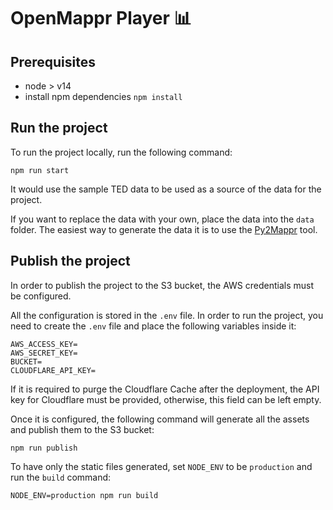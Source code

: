 # OpenMappr Player 📊
## Prerequisites
- node > v14
- install npm dependencies `npm install`

## Run the project

To run the project locally, run the following command:

```npm run start```

It would use the sample TED data to be used as a source of the data for the project.

If you want to replace the data with your own, place the data into the `data` folder. The easiest way to generate the data it is to use the [Py2Mappr](https://github.com/vibrant-data-labs/py2mappr) tool.

## Publish the project

In order to publish the project to the S3 bucket, the AWS credentials must be configured.

All the configuration is stored in the `.env` file. In order to run the project, you need to create the `.env` file and place the following variables inside it:

```
AWS_ACCESS_KEY=
AWS_SECRET_KEY=
BUCKET=
CLOUDFLARE_API_KEY=
```

If it is required to purge the Cloudflare Cache after the deployment, the API key for Cloudflare must be provided, otherwise, this field can be left empty.

Once it is configured, the following command will generate all the assets and publish them to the S3 bucket:

```npm run publish``` 

To have only the static files generated, set `NODE_ENV` to be `production` and run the `build` command:

```NODE_ENV=production npm run build```

